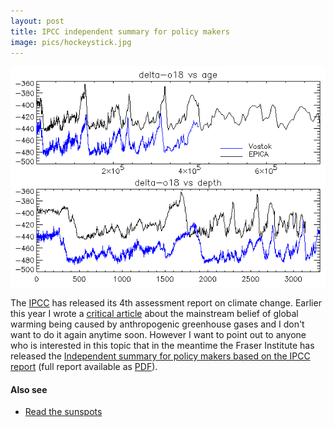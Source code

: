 ```yaml
---
layout: post
title: IPCC independent summary for policy makers
image: pics/hockeystick.jpg
---
```


<span class="center"><img src="pics/Epica_do18_plot.png" width="508" alt="Vostok and Epica ice core data "/></span>

The [IPCC] has released its 4th assessment report on climate change. Earlier this year I wrote a [critical article] about the mainstream belief of global warming being caused by anthropogenic greenhouse gases and I don't want to do it again anytime soon. However I want to point out to anyone who is interested in this topic that in the meantime the Fraser Institute has released the [Independent summary for policy makers based on the IPCC report][IIPCC] (full report available as [PDF]).

<h4>Also see</h4>

* [Read the sunspots]

[IPCC]: http://www.ipcc.ch/
[IIPCC]: http://www.fraserinstitute.org/researchandpublications/publications/3184.aspx
[PDF]: http://www.fraserinstitute.org/commerce.web/product_files/IndependentSummary5.pdf
[critical article]: al-gore-leaving-his-mark-on-sheffield.html
[Read the sunspots]: http://www.canada.com/nationalpost/financialpost/comment/story.html?id=597d0677-2a05-47b4-b34f-b84068db11f4&p=4
